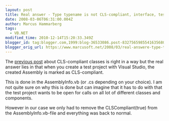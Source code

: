 ```yaml
---
layout: post
title: Real answer - Type typename is not CLS-compliant, interface, tests and dependency injection
date: 2008-03-06T06:31:00.004Z
author: Marcus Hammarberg
tags:
  - VB.NET
modified_time: 2010-12-14T15:20:33.349Z
blogger_id: tag:blogger.com,1999:blog-36533086.post-8327565985541635680
blogger_orig_url: https://www.marcusoft.net/2008/03/real-answere-type-typename-is-not-cls.html
---
```



The [previous post](https://www.marcusoft.net/2008/03/type-typename-is-not-cls-compliant.html) about CLS-compliant classes is right in a way but the real answer lies in that when you create a test project with Visual Studio, the created Assembly is marked as CLS-compliant.

This is done in the AssemblyInfo.vb (or .cs depending on your choice). I am not quite sure on why this is done but can imagine that it has to do with that the test project wants to be open for calls on all lot of different classes and components.

However in our case we only had to remove the CLSCompliant(true) from the AssemblyInfo.vb-file and everything was back to normal.
